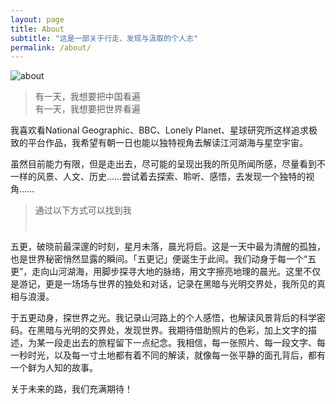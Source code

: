 ```yaml
---
layout: page
title: About
subtitle: "这是一部关于行走、发现与汲取的个人志"
permalink: /about/
---
```


![about](https://fm.bear.hi.cn/files/about.png)

>有一天，我想要把中国看遍<br/>有一天，我想要把世界看遍

我喜欢看National Geographic、BBC、Lonely Planet、星球研究所这样追求极致的平台作品，我希望有朝一日也能以独特视角去解读江河湖海与星空宇宙。

虽然目前能力有限，但是走出去，尽可能的呈现出我的所见所闻所感，尽量看到不一样的风景、人文、历史……尝试着去探索、聆听、感悟，去发现一个独特的视角……

>通过以下方式可以找到我<br/><a class="likebutton" href="/wechat.html" style=" font-size: 1.2rem;text-decoration: none;background: #07c160" target="_blank"><i class="fa-brands fa-weixin"></i></a><a class="likebutton" href="tencent://AddContact/?fromId=45&fromSubId=1&subcmd=all&uin=5592112&website=5geng.com" style=" font-size: 1.2rem;text-decoration: none;background: #09f" target="_blank"><i class="fa-brands fa-qq"></i></a><a class="likebutton" href="https://5ge.ng/5" style=" font-size: 1.2rem;text-decoration: none;background: #3390ec" target="_blank"><i class="fa-brands fa-telegram"></i></a><a class="likebutton" href="javascript:location='javascript:location='mailto:\u0068\u0065\u006c\u006c\u006f\u0040\u007a\u002e\u006f\u0072\u0067';void 0" style=" font-size: 1.2rem;text-decoration: none;background: #ac8c51"><i class="fa-solid fa-envelope"></i>️</a>

五更，破晓前最深邃的时刻，星月未落，晨光将启。这是一天中最为清醒的孤独，也是世界秘密悄然显露的瞬间。「五更记」便诞生于此间。我们动身于每一个“五更”，走向山河湖海，用脚步探寻大地的脉络，用文字擦亮地理的晨光。这里不仅是游记，更是一场场与世界的独处和对话，记录在黑暗与光明交界处，我所见的真相与浪漫。

于五更动身，探世界之光。我记录山河路上的个人感悟，也解读风景背后的科学密码。在黑暗与光明的交界处，发现世界。我期待借助照片的色彩，加上文字的描述，为某一段走出去的旅程留下一点纪念。我相信，每一张照片、每一段文字、每一秒时光，以及每一寸土地都有着不同的解读，就像每一张平静的面孔背后，都有一个鲜为人知的故事。

关于未来的路，我们充满期待！